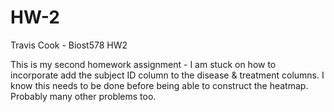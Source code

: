 HW-2
====

Travis Cook - Biost578 HW2

This is my second homework assignment - I am stuck on how to incorporate add the subject ID column to the disease & treatment columns. I know this needs to be done before being able to construct the heatmap. Probably many other problems too.
